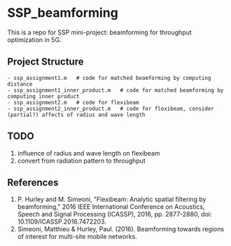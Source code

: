 # SSP_beamforming

This is a repo for SSP mini-project: beamforming for throughput optimization in 5G.

## Project Structure
```
- ssp_assignment1.m   # code for matched beamforming by computing distance
- ssp_assignment1_inner_product.m   # code for matched beamforming by computing inner product
- ssp_assignment2.m   # code for flexibeam
- ssp_assignment2_inner_product.m   # code for flexibeam, consider (partial?) affects of radius and wave length
```

## TODO
1. influence of radius and wave length on flexibeam
2. convert from radiation pattern to throughput


## References
1. P. Hurley and M. Simeoni, "Flexibeam: Analytic spatial filtering by beamforming," 2016 IEEE International Conference on Acoustics, Speech and Signal Processing (ICASSP), 2016, pp. 2877-2880, doi: 10.1109/ICASSP.2016.7472203.
2. Simeoni, Matthieu & Hurley, Paul. (2016). Beamforming towards regions of interest for multi-site mobile networks. 
